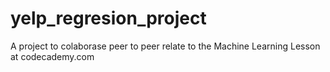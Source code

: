 # yelp_regresion_project
A project to colaborase peer to peer relate to the Machine Learning Lesson at codecademy.com
